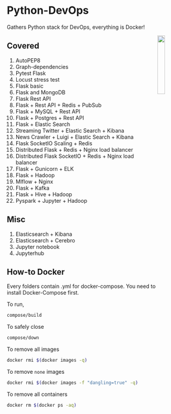 # Python-DevOps

Gathers Python stack for DevOps, everything is Docker!

<img src="https://cdn.freebiesupply.com/logos/large/2x/docker-logo-png-transparent.png" align="right" width="20%">

## Covered
1. AutoPEP8
2. Graph-dependencies
3. Pytest Flask
4. Locust stress test
5. Flask basic
6. Flask and MongoDB
7. Flask Rest API
8. Flask + Rest API + Redis + PubSub
9. Flask + MySQL + Rest API
10. Flask + Postgres + Rest API
11. Flask + Elastic Search
12. Streaming Twitter + Elastic Search + Kibana
13. News Crawler + Luigi + Elastic Search + Kibana
14. Flask SocketIO Scaling + Redis
15. Distributed Flask + Redis + Nginx load balancer
16. Distributed Flask SocketIO + Redis + Nginx load balancer
17. Flask + Gunicorn + ELK
18. Flask + Hadoop
19. Mlflow + Nginx
20. Flask + Kafka
21. Flask + Hive + Hadoop
22. Pyspark + Jupyter + Hadoop

## Misc

1. Elasticsearch + Kibana
2. Elasticsearch + Cerebro
3. Jupyter notebook
4. Jupyterhub

## How-to Docker
Every folders contain .yml for docker-compose. You need to install Docker-Compose first.

To run,
```bash
compose/build
```

To safely close
```bash
compose/down
```

To remove all images
```bash
docker rmi $(docker images -q)
```

To remove `none` images
```bash
docker rmi $(docker images -f "dangling=true" -q)
```

To remove all containers
```bash
docker rm $(docker ps -aq)
```
